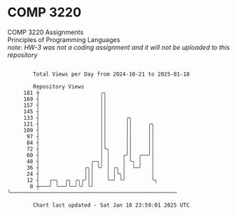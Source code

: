 # COMP 3220
COMP 3220 Assignments  
Principles of Programming Languages  
*note: HW-3 was not a coding assignment and it will not be uploaded to this repository*  

```

        Total Views per Day from 2024-10-21 to 2025-01-18

        Repository Views
     181 ┼                   ╭╮
     169 ┤                   ││
     157 ┤                   ││
     145 ┤                   ││
     133 ┤                   ││      ╭╮
     121 ┤                   ││      ││     ╭╮
     109 ┤                   ││      ││     ││
      97 ┤                   ││      ││     ││
      84 ┤                   ││      ││     ││
      72 ┤                   │╰╮     ││     ││
      60 ┤                   │ │    ╭╯│  ╭──╯│
      48 ┤                ╭─╮│ │    │ ╰╮ │   │
      36 ┤              ╭╮│ ╰╯ │ ╭╮ │  ╰─╯   │
      24 ┤              │││    │ │╰╮│        │
      12 ┤   ╭─╮  ╭╮ ╭╮╭╯││    ╰─╯ ╰╯        ╰╮
       0 ┼───╯ ╰──╯╰─╯╰╯ ╰╯                   ╰────────────────────────────────────────────────────

        Chart last updated - Sat Jan 18 23:59:01 2025 UTC
        
```
